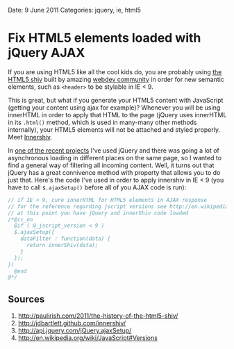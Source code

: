 Date: 9 June 2011
Categories: jquery, ie, html5

# Fix HTML5 elements loaded with jQuery AJAX

If you are using HTML5 like all the cool kids do, you are probably using [the HTML5 shiv](http://html5shim.googlecode.com/svn/trunk/html5.js) built by amazing [webdev community](http://paulirish.com/2011/the-history-of-the-html5-shiv/) in order for new semantic elements, such as `<header>` to be stylable in IE < 9.
    
This is great, but what if you generate your HTML5 content with JavaScript (getting your content using ajax for example)? Whenever you will be using innerHTML in order to apply that HTML to the page (jQuery uses innerHTML in its `.html()` method, which is used in many-many other methods internally), your HTML5 elements will not be attached and styled properly. Meet [Innershiv](http://jdbartlett.github.com/innershiv/).

In [one of the recent projects](http://www,omami.ru) I've used jQuery and there was going a lot of asynchronous loading in different places on the same page, so I wanted to find a general way of filtering all incoming content. Well, it turns out that jQuery has a great connivence method with property that allows you to do just that. Here's the code I've used in order to apply innershiv in IE < 9 (you have to call `$.ajaxSetup()` before all of you AJAX code is run):

~~~js
// if IE < 9, cure innerHTML for HTML5 elements in AJAX response
// for the reference regarding jscript versions see http://en.wikipedia.org/wiki/JavaScript#Versions
// at this point you have jQuery and innerShiv code loaded
/*@cc_on
  @if ( @_jscript_version < 9 ) 
  $.ajaxSetup({
    dataFilter : function(data) {
      return innerShiv(data);
    }
  });
})
  @end
@*/
~~~

Sources
-------
1. http://paulirish.com/2011/the-history-of-the-html5-shiv/
2. http://jdbartlett.github.com/innershiv/
3. http://api.jquery.com/jQuery.ajaxSetup/
4. http://en.wikipedia.org/wiki/JavaScript#Versions